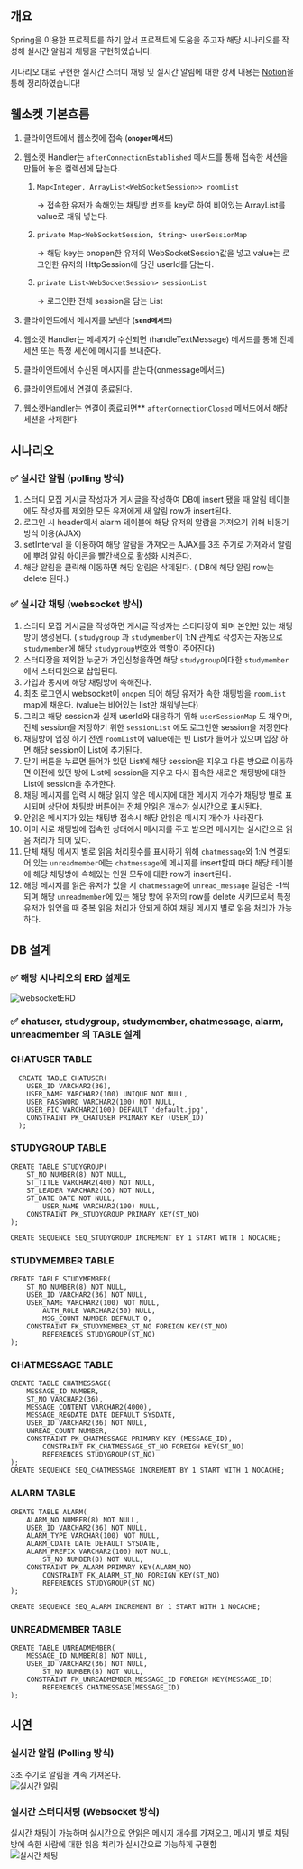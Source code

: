 ## 개요
Spring을 이용한 프로젝트를 하기 앞서 프로젝트에 도움을 주고자 해당 시나리오를 작성해 실시간 알림과 채팅을 구현하였습니다.<br><br>
시나리오 대로 구현한 실시간 스터디 채팅 및 실시간 알림에 대한 상세 내용는 <a href="https://silicon-vegetable-8cc.notion.site/WebSocket-29d0826c86ff4433ae21a7df0aa604fb?pvs=4">Notion</a>을 통해 정리하였습니다!
## 웹소켓 기본흐름
1. 클라이언트에서 웹소켓에 접속 (**`onopen메서드`**)
2. 웹소켓 Handler는 `afterConnectionEstablished` 메서드를 통해 접속한 세션을 만들어 놓은 컬렉션에 담는다.
    1. `Map<Integer, ArrayList<WebSocketSession>> roomList` 
        
        → 접속한 유저가 속해있는 채팅방 번호를 key로 하여 비어있는 ArrayList를 value로 채워 넣는다.
        
    2. `private Map<WebSocketSession, String> userSessionMap`
        
        → 해당 key는 onopen한 유저의 WebSocketSession값을 넣고 value는 로그인한 유저의 HttpSession에 담긴 userId를 담는다.
        
    3. `private List<WebSocketSession> sessionList` 
        
        → 로그인한 전체 session을 담는 List
        
3. 클라이언트에서 메시지를 보낸다 (**`send메서드`**)
4. 웹소켓 Handler는 메세지가 수신되면 (handleTextMessage) 메서드를 통해 전체 세션 또는 특정 세션에 메시지를 보내준다.
5. 클라이언트에서 수신된 메시지를 받는다(onmessage메서드)
6. 클라이언트에서 연결이 종료된다.
7. 웹소켓Handler는 연결이 종료되면** `afterConnectionClosed` 메서드에서 해당 세션을 삭제한다.


## 시나리오
### ✅ **실시간 알림 (polling 방식)**

1. 스터디 모집 게시글 작성자가 게시글을 작성하여 DB에 insert 됐을 때 알림 테이블에도 작성자를 제외한 모든 유저에게 새 알림 row가 insert된다.
2. 로그인 시 header에서 alarm 테이블에 해당 유저의 알람을 가져오기 위해 비동기 방식 이용(AJAX)
3. setInterval 을 이용하여 해당 알람을 가져오는 AJAX를 3초 주기로 가져와서 알림에 뿌려 알림 아이콘을 빨간색으로 활성화 시켜준다.
4. 해당 알림을 클릭해 이동하면 해당 알림은 삭제된다. ( DB에 해당 알림 row는 delete 된다.)

### ✅ **실시간 채팅 (websocket 방식)**

1. 스터디 모집 게시글을 작성하면 게시글 작성자는 스터디장이 되며 본인만 있는 채팅방이 생성된다. ( `studygroup` 과 `studymember`이 1:N 관계로 작성자는 자동으로 `studymember`에 해당 `studygroup`번호와 역할이 주어진다)
2. 스터디장을 제외한 누군가 가입신청을하면 해당 `studygroup`에대한 `studymember`에서 스터디원으로 삽입된다.
3. 가입과 동시에 해당 채팅방에 속해진다.
4. 최초 로그인시 websocket이 `onopen` 되어 해당 유저가 속한 채팅방을 `roomList` map에 채운다. (value는 비어있는 list만 채워넣는다)
5. 그리고 해당 session과 실제 userId와 대응하기 위해 `userSessionMap` 도 채우며, 전체 session을 저장하기 위한 `sessionList` 에도 로그인한 session을 저장한다.
6. 채팅방에 입장 하기 전엔 `roomList`에 value에는 빈 List가 들어가 있으며 입장 하면 해당 session이 List에 추가된다. 
7. 닫기 버튼을 누르면 들어가 있던 List에 해당 session을 지우고 다른 방으로 이동하면 이전에 있던 방에 List에 session을 지우고 다시 접속한 새로운 채팅방에 대한 List에 session을 추가한다.
8. 채팅 메시지를 입력 시 해당 읽지 않은 메시지에 대한 메시지 개수가 채팅방 별로 표시되며 상단에 채팅방 버튼에는 전체 안읽은 개수가 실시간으로 표시된다.
9. 안읽은 메시지가 있는 채팅방 접속시 해당 안읽은 메시지 개수가 사라진다.
10. 이미 서로 채팅방에 접속한 상태에서 메시지를 주고 받으면 메시지는 실시간으로 읽음 처리가 되어 있다.
11. 단체 채팅 메시지 별로 읽음 처리횟수를 표시하기 위해 `chatmessage`와 1:N 연결되어 있는 `unreadmember`에는 `chatmessage`에 메시지를 insert할때 마다 해당 테이블에 해당 채팅방에 속해있는 인원 모두에 대한 row가 insert된다. 
12. 해당 메시지를 읽은 유저가 있을 시 `chatmessage`에 `unread_message` 컬럼은 -1씩 되며 해당 `unreadmember`에 있는 해당 방에 유저의 row를 delete 시키므로써 특정 유저가 읽었을 때 중복 읽음 처리가 안되게 하여 채팅 메시지 별로 읽음 처리가 가능하다.

## DB 설계
### ✅ 해당 시나리오의 ERD 설계도
![websocketERD](https://github.com/pparkjs/websocket_chat/assets/107859870/8f2b057f-b622-4076-a6e5-af7e247ff80c)


### ✅ chatuser, studygroup, studymember, chatmessage, alarm, unreadmember 의 TABLE 설계


### CHATUSER TABLE
```
  CREATE TABLE CHATUSER(
    USER_ID VARCHAR2(36),
    USER_NAME VARCHAR2(100) UNIQUE NOT NULL,
    USER_PASSWORD VARCHAR2(100) NOT NULL,
    USER_PIC VARCHAR2(100) DEFAULT 'default.jpg',
    CONSTRAINT PK_CHATUSER PRIMARY KEY (USER_ID)
  );
```
### STUDYGROUP TABLE
```
CREATE TABLE STUDYGROUP(
    ST_NO NUMBER(8) NOT NULL,
    ST_TITLE VARCHAR2(400) NOT NULL,
    ST_LEADER VARCHAR2(36) NOT NULL,
    ST_DATE DATE NOT NULL,
		USER_NAME VARCHAR2(100) NULL,
    CONSTRAINT PK_STUDYGROUP PRIMARY KEY(ST_NO)
);

CREATE SEQUENCE SEQ_STUDYGROUP INCREMENT BY 1 START WITH 1 NOCACHE;
```
### STUDYMEMBER TABLE
```
CREATE TABLE STUDYMEMBER(
    ST_NO NUMBER(8) NOT NULL,
    USER_ID VARCHAR2(36) NOT NULL,
    USER_NAME VARCHAR2(100) NOT NULL,
		AUTH_ROLE VARCHAR2(50) NULL,
		MSG_COUNT NUMBER DEFAULT 0,
    CONSTRAINT FK_STUDYMEMBER_ST_NO FOREIGN KEY(ST_NO)
        REFERENCES STUDYGROUP(ST_NO)
);
```
### CHATMESSAGE TABLE
```
CREATE TABLE CHATMESSAGE(
    MESSAGE_ID NUMBER,
    ST_NO VARCHAR2(36),
    MESSAGE_CONTENT VARCHAR2(4000),
    MESSAGE_REGDATE DATE DEFAULT SYSDATE,
    USER_ID VARCHAR2(36) NOT NULL,
    UNREAD_COUNT NUMBER,
    CONSTRAINT PK_CHATMESSAGE PRIMARY KEY (MESSAGE_ID),
		CONSTRAINT FK_CHATMESSAGE_ST_NO FOREIGN KEY(ST_NO)
        REFERENCES STUDYGROUP(ST_NO)
);
CREATE SEQUENCE SEQ_CHATMESSAGE INCREMENT BY 1 START WITH 1 NOCACHE;
```
### ALARM TABLE
```
CREATE TABLE ALARM(
    ALARM_NO NUMBER(8) NOT NULL,
    USER_ID VARCHAR2(36) NOT NULL,
    ALARM_TYPE VARCHAR(100) NOT NULL,
    ALARM_CDATE DATE DEFAULT SYSDATE,
    ALARM_PREFIX VARCHAR2(100) NOT NULL,
		ST_NO NUMBER(8) NOT NULL,
    CONSTRAINT PK_ALARM PRIMARY KEY(ALARM_NO)
		CONSTRAINT FK_ALARM_ST_NO FOREIGN KEY(ST_NO)
        REFERENCES STUDYGROUP(ST_NO)
);

CREATE SEQUENCE SEQ_ALARM INCREMENT BY 1 START WITH 1 NOCACHE;
```
### UNREADMEMBER TABLE
```
CREATE TABLE UNREADMEMBER(
    MESSAGE_ID NUMBER(8) NOT NULL,
    USER_ID VARCHAR2(36) NOT NULL,
		ST_NO NUMBER(8) NOT NULL,
    CONSTRAINT FK_UNREADMEMBER_MESSAGE_ID FOREIGN KEY(MESSAGE_ID)
        REFERENCES CHATMESSAGE(MESSAGE_ID)
);
```
## 시연
### 실시간 알림 (Polling 방식)
3초 주기로 알림을 계속 가져온다.<br>
![실시간 알림](https://github.com/pparkjs/websocket_chat/assets/107859870/3f8ad170-f14b-4723-ae13-3c0362839541)


### 실시간 스터디채팅 (Websocket 방식)
실시간 채팅이 가능하며 실시간으로 안읽은 메시지 개수를 가져오고, 메시지 별로 채팅방에 속한 사람에 대한 읽음 처리가 실시간으로 가능하게 구현함<br>
![실시간 채팅](https://github.com/pparkjs/websocket_chat/assets/107859870/ca974d73-a86b-4a3a-91cf-8a330f0fc478)


